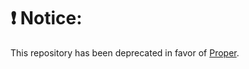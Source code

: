 # ❗️ Notice:
This repository has been deprecated in favor of [Proper](https://github.com/natedunn/proper).
